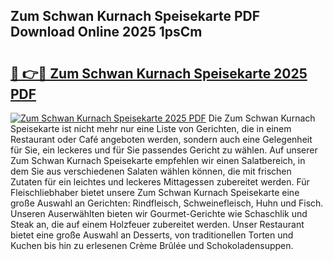 ## Zum Schwan Kurnach Speisekarte PDF Download Online 2025 1psCm

# <h2><a href="http://gc95l6u.nevu.top/?p=Zum+Schwan+Kurnach+Speisekarte">🔗 👉🔴 Zum Schwan Kurnach Speisekarte 2025 PDF</a></h2>

[![Zum Schwan Kurnach Speisekarte 2025 PDF](https://i.imgur.com/dBaPXMq.png)](http://gc95l6u.nevu.top/?p=Zum+Schwan+Kurnach+Speisekarte)
Die Zum Schwan Kurnach Speisekarte ist nicht mehr nur eine Liste von Gerichten, die in einem Restaurant oder Café angeboten werden, sondern auch eine Gelegenheit für Sie, ein leckeres und für Sie passendes Gericht zu wählen. Auf unserer Zum Schwan Kurnach Speisekarte empfehlen wir einen Salatbereich, in dem Sie aus verschiedenen Salaten wählen können, die mit frischen Zutaten für ein leichtes und leckeres Mittagessen zubereitet werden. Für Fleischliebhaber bietet unsere Zum Schwan Kurnach Speisekarte eine große Auswahl an Gerichten: Rindfleisch, Schweinefleisch, Huhn und Fisch. Unseren Auserwählten bieten wir Gourmet-Gerichte wie Schaschlik und Steak an, die auf einem Holzfeuer zubereitet werden. Unser Restaurant bietet eine große Auswahl an Desserts, von traditionellen Torten und Kuchen bis hin zu erlesenen Crème Brûlée und Schokoladensuppen.
